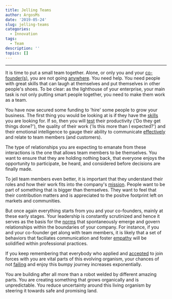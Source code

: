 ```yaml
---
title: Jelling Teams
author: ArgosMs
date: '2019-05-24'
slug: jelling-teams
categories:
  - Innovation
tags:
  - Team
description: ''
topics: []
---
```


***

It is time to put a small team together. Alone, or only you and your [co-founder(s)](https://www.tandfonline.com/doi/abs/10.1080/08985626.2014.999719), you are not going [anywhere](https://www.lifehack.org/508099/how-build-the-right-team-for-your-startup). You need help. You need people with great skills that can laugh at themselves and put themselves in other people's shoes. To be clear: as the lighthouse of your enterprise, your main task is not only putting smart people together, you need to make them work as a team.

You have now secured some funding to 'hire' some people to grow your business. The first thing you would be looking at is if they have the [skills](https://www.inc.com/john-rampton/5-steps-for-building-a-great-startup-team.html) you are looking for. If so, then you will [test](https://www.forbes.com/sites/joshsteimle/2014/01/14/how-to-build-your-startup-team-from-scratch/#17f0896f2630) their productivity ('Do they get things done?'), the quality of their work ('Is this more than I expected?') and their emotional intelligence to gauge their ability to communicate [effectively](https://fi.co/insight/how-to-build-an-all-star-startup-team) and relate to team members (and customers). 

The type of relationships you are expecting to emanate from these interactions is the one that allows team members to be themselves. You want to ensure that they are holding nothing back, that everyone enjoys the opportunity to participate, be heard, and considered before decisions are finally made. 

To jell team members even better, it is important that they understand their roles and how their work fits into the company's [mission](https://www.entrepreneur.com/article/290811). People want to be part of something that is bigger than themselves. They want to feel that their contribution matters and is appreciated to the positve footprint left on markets and communities. 

But once again everything starts from you and your co-founders, mainly at these early stages. Your leadership is constantly scrutinized and hence it serves as the basis for the [norms](https://theaxelagroup.com/wp-content/uploads/2019/01/What-Google-Learned-From-Its-Quest-to-Build-the-Perfect-Team.pdf) that spontaneously emerge and govern relationships within the boundaries of your company. For instance, if you and your co-founder get along with team members, it is likely that a set of behaviors that faciliates communication and foster [empathy](https://timreview.ca/article/567) will be solidified within professional practices.

If you keep remembering that everybody who applied and [accepted](https://www.gsb.stanford.edu/insights/how-build-better-startup-team) to join forces with you are vital parts of this evolving organism, your chances of not [failing](https://link.springer.com/chapter/10.1007/978-3-319-08738-2_3) and enjoy this bumpy journey increases exponentially. 

You are building after all more than a robot welded by different amazing parts. You are creating something that grows organically and is unpredictable. You reduce uncertainty around this living organism by steering it towards safe and promising land. 



